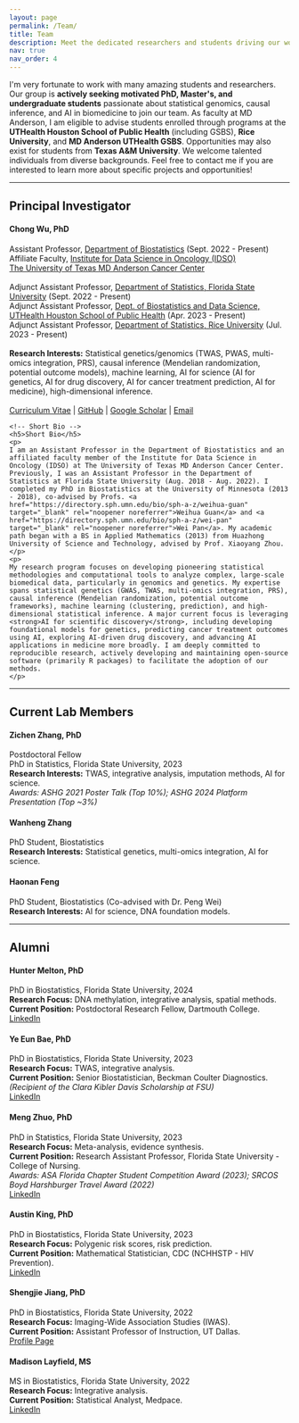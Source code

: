 ```yaml
---
layout: page
permalink: /Team/
title: Team
description: Meet the dedicated researchers and students driving our work forward. We are always looking for talented individuals to join us!
nav: true
nav_order: 4
---
```


<!-- Introduction and Call for Students -->
<p>
I'm very fortunate to work with many amazing students and researchers. Our group is <strong>actively seeking motivated PhD, Master's, and undergraduate students</strong> passionate about statistical genomics, causal inference, and AI in biomedicine to join our team. As faculty at MD Anderson, I am eligible to advise students enrolled through programs at the <strong>UTHealth Houston School of Public Health</strong> (including GSBS), <strong>Rice University</strong>, and <strong>MD Anderson UTHealth GSBS</strong>. Opportunities may also exist for students from <strong>Texas A&M University</strong>. We welcome talented individuals from diverse backgrounds. Feel free to contact me if you are interested to learn more about specific projects and opportunities!
</p>

---

## Principal Investigator

<div>
    <h4 class="mt-0"><strong>Chong Wu, PhD</strong></h4>
    <p>
    Assistant Professor, <a href="https://www.mdanderson.org/research/departments-labs-institutes/departments-divisions/biostatistics.html" target="_blank" rel="noopener noreferrer">Department of Biostatistics</a> (Sept. 2022 - Present)<br>
    Affiliate Faculty, <a href="https://www.mdanderson.org/research/departments-labs-institutes/institutes/institute-for-data-science-in-oncology.html" target="_blank" rel="noopener noreferrer">Institute for Data Science in Oncology (IDSO)</a><br>
    <a href="https://www.mdanderson.org" target="_blank" rel="noopener noreferrer">The University of Texas MD Anderson Cancer Center</a><br>
    <br>
    <!-- Adjunct Appointments -->
    Adjunct Assistant Professor, <a href="https://stat.fsu.edu" target="_blank" rel="noopener noreferrer">Department of Statistics, Florida State University</a> (Sept. 2022 - Present)<br>
    Adjunct Assistant Professor, <a href="https://sph.uth.edu/research/departments/biostatistics-data-science/" target="_blank" rel="noopener noreferrer">Dept. of Biostatistics and Data Science, UTHealth Houston School of Public Health</a> (Apr. 2023 - Present)<br>
    Adjunct Assistant Professor, <a href="https://statistics.rice.edu/" target="_blank" rel="noopener noreferrer">Department of Statistics, Rice University</a> (Jul. 2023 - Present)<br>
    <br>
    <!-- Research Interests -->
    <strong>Research Interests:</strong> Statistical genetics/genomics (TWAS, PWAS, multi-omics integration, PRS), causal inference (Mendelian randomization, potential outcome models), machine learning, AI for science (AI for genetics, AI for drug discovery, AI for cancer treatment prediction, AI for medicine), high-dimensional inference.<br>
    <br>
    <!-- Links with Icons -->
    <a href="/assets/pdf/CV_Chong_Wu.pdf" target="_blank" rel="noopener noreferrer"><i class="fas fa-file-pdf"></i> Curriculum Vitae</a> |
    <a href="https://github.com/ChongWu-Biostat" target="_blank" rel="noopener noreferrer"><i class="fab fa-github"></i> GitHub</a> |
    <a href="https://scholar.google.com/citations?user=sWUsT2UAAAAJ&hl=en" target="_blank" rel="noopener noreferrer"><i class="fas fa-graduation-cap"></i> Google Scholar</a> |
    <a href="mailto:cwu18@mdanderson.org"><i class="fas fa-envelope"></i> Email</a>
    </p>

    <!-- Short Bio -->
    <h5>Short Bio</h5>
    <p>
    I am an Assistant Professor in the Department of Biostatistics and an affiliated faculty member of the Institute for Data Science in Oncology (IDSO) at The University of Texas MD Anderson Cancer Center. Previously, I was an Assistant Professor in the Department of Statistics at Florida State University (Aug. 2018 - Aug. 2022). I completed my PhD in Biostatistics at the University of Minnesota (2013 - 2018), co-advised by Profs. <a href="https://directory.sph.umn.edu/bio/sph-a-z/weihua-guan" target="_blank" rel="noopener noreferrer">Weihua Guan</a> and <a href="https://directory.sph.umn.edu/bio/sph-a-z/wei-pan" target="_blank" rel="noopener noreferrer">Wei Pan</a>. My academic path began with a BS in Applied Mathematics (2013) from Huazhong University of Science and Technology, advised by Prof. Xiaoyang Zhou.
    </p>
    <p>
    My research program focuses on developing pioneering statistical methodologies and computational tools to analyze complex, large-scale biomedical data, particularly in genomics and genetics. My expertise spans statistical genetics (GWAS, TWAS, multi-omics integration, PRS), causal inference (Mendelian randomization, potential outcome frameworks), machine learning (clustering, prediction), and high-dimensional statistical inference. A major current focus is leveraging <strong>AI for scientific discovery</strong>, including developing foundational models for genetics, predicting cancer treatment outcomes using AI, exploring AI-driven drug discovery, and advancing AI applications in medicine more broadly. I am deeply committed to reproducible research, actively developing and maintaining open-source software (primarily R packages) to facilitate the adoption of our methods.
    </p>
</div>

---

## Current Lab Members

<!-- Zichen Zhang -->
<div class="mt-3">
    <h4 class="mt-0"><strong>Zichen Zhang, PhD</strong></h4>
    <p>
    Postdoctoral Fellow<br>
    PhD in Statistics, Florida State University, 2023<br>
    <strong>Research Interests:</strong> TWAS, integrative analysis, imputation methods, AI for science.<br>
    <i>Awards: ASHG 2021 Poster Talk (Top 10%); ASHG 2024 Platform Presentation (Top ~3%)</i>
    </p>
</div>

<!-- Wanheng Zhang -->
<div class="mt-3">
    <h4 class="mt-0"><strong>Wanheng Zhang</strong></h4>
    <p>
    PhD Student, Biostatistics<br>
    <strong>Research Interests:</strong> Statistical genetics, multi-omics integration, AI for science.
    </p>
</div>

<!-- Haonan Feng -->
<div class="mt-3">
    <h4 class="mt-0"><strong>Haonan Feng</strong></h4>
    <p>
    PhD Student, Biostatistics (Co-advised with Dr. Peng Wei)<br>
    <strong>Research Interests:</strong> AI for science, DNA foundation models.
    </p>
</div>

---

## Alumni

<!-- Hunter Melton -->
<div class="mt-3">
    <h4 class="mt-0"><strong>Hunter Melton, PhD</strong></h4>
    <p>
    PhD in Biostatistics, Florida State University, 2024<br>
    <strong>Research Focus:</strong> DNA methylation, integrative analysis, spatial methods.<br>
    <strong>Current Position:</strong> Postdoctoral Research Fellow, Dartmouth College.<br> <!-- Changed Initial to Current -->
    <a href="https://www.linkedin.com/in/hunterjmelton/" target="_blank" rel="noopener noreferrer"><i class="fab fa-linkedin"></i> LinkedIn</a>
    </p>
</div>

<!-- Ye Eun Bae -->
<div class="mt-3">
    <h4 class="mt-0"><strong>Ye Eun Bae, PhD</strong></h4>
    <p>
    PhD in Biostatistics, Florida State University, 2023<br>
    <strong>Research Focus:</strong> TWAS, integrative analysis.<br>
    <strong>Current Position:</strong> Senior Biostatistician, Beckman Coulter Diagnostics.<br> <!-- Changed Initial to Current -->
    <i>(Recipient of the Clara Kibler Davis Scholarship at FSU)</i><br>
    <a href="https://www.linkedin.com/in/bae-y/" target="_blank" rel="noopener noreferrer"><i class="fab fa-linkedin"></i> LinkedIn</a>
    </p>
</div>

<!-- Meng Zhuo -->
<div class="mt-3">
    <h4 class="mt-0"><strong>Meng Zhuo, PhD</strong></h4>
    <p>
    PhD in Statistics, Florida State University, 2023<br>
    <strong>Research Focus:</strong> Meta-analysis, evidence synthesis.<br>
    <strong>Current Position:</strong> Research Assistant Professor, Florida State University - College of Nursing.<br>
    <i>Awards: ASA Florida Chapter Student Competition Award (2023); SRCOS Boyd Harshburger Travel Award (2022)</i><br> <!-- Added Awards -->
    <a href="https://www.linkedin.com/in/zhuo-meng-07256b191/" target="_blank" rel="noopener noreferrer"><i class="fab fa-linkedin"></i> LinkedIn</a>
    </p>
</div>

<!-- Austin King -->
<div class="mt-3">
    <h4 class="mt-0"><strong>Austin King, PhD</strong></h4>
    <p>
    PhD in Biostatistics, Florida State University, 2023<br>
    <strong>Research Focus:</strong> Polygenic risk scores, risk prediction.<br>
    <strong>Current Position:</strong> Mathematical Statistician, CDC (NCHHSTP - HIV Prevention).<br> <!-- Changed Initial to Current -->
    <a href="https://www.linkedin.com/in/austin-king-phd/" target="_blank" rel="noopener noreferrer"><i class="fab fa-linkedin"></i> LinkedIn</a>
    </p>
</div>

<!-- Shengjie Jiang -->
<div class="mt-3">
    <h4 class="mt-0"><strong>Shengjie Jiang, PhD</strong></h4>
    <p>
    PhD in Biostatistics, Florida State University, 2022<br>
    <strong>Research Focus:</strong> Imaging-Wide Association Studies (IWAS).<br>
    <strong>Current Position:</strong> Assistant Professor of Instruction, UT Dallas.<br>
    <a href="https://profiles.utdallas.edu/shengjie.jiang" target="_blank" rel="noopener noreferrer"><i class="fas fa-link"></i> Profile Page</a>
    </p>
</div>

<!-- Madison Layfield -->
<div class="mt-3">
    <h4 class="mt-0"><strong>Madison Layfield, MS</strong></h4>
    <p>
    MS in Biostatistics, Florida State University, 2022<br>
    <strong>Research Focus:</strong> Integrative analysis.<br>
    <strong>Current Position:</strong> Statistical Analyst, Medpace.<br> <!-- Changed Initial to Current -->
    <a href="https://www.linkedin.com/in/madisonlayfield/" target="_blank" rel="noopener noreferrer"><i class="fab fa-linkedin"></i> LinkedIn</a>
    </p>
</div>
